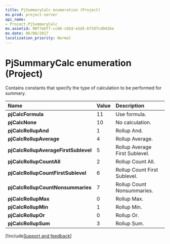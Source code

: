 ```yaml
---
title: PjSummaryCalc enumeration (Project)
ms.prod: project-server
api_name:
- Project.PjSummaryCalc
ms.assetid: 90f7ebf7-cc66-c92d-e1d5-6f3d7cd942be
ms.date: 06/08/2017
localization_priority: Normal
---
```



# PjSummaryCalc enumeration (Project)

Contains constants that specify the type of calculation to be performed for summary.



|Name|Value|Description|
|:-----|:-----|:-----|
|**pjCalcFormula**|11|Use formula.|
|**pjCalcNone**|10|No calculation.|
|**pjCalcRollupAnd**|1|Rollup And.|
|**pjCalcRollupAverage**|4|Rollup Average.|
|**pjCalcRollupAverageFirstSublevel**|5|Rollup Average First Sublevel.|
|**pjCalcRollupCountAll**|2|Rollup Count All.|
|**pjCalcRollupCountFirstSublevel**|6|Rollup Count First Sublevel.|
|**pjCalcRollupCountNonsummaries**|7|Rollup Count Nonsummaries.|
|**pjCalcRollupMax**|0|Rollup Max.|
|**pjCalcRollupMin**|1|Rollup Min.|
|**pjCalcRollupOr**|0|Rollup Or.|
|**pjCalcRollupSum**|3|Rollup Sum.|

[!include[Support and feedback](~/includes/feedback-boilerplate.md)]